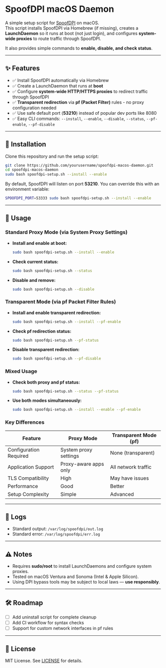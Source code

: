 # SpoofDPI macOS Daemon

A simple setup script for [SpoofDPI](https://github.com/xvzc/SpoofDPI) on macOS.  
This script installs SpoofDPI via Homebrew (if missing), creates a **LaunchDaemon** so it runs at boot (not just login), and configures **system-wide proxies** to route traffic through SpoofDPI.

It also provides simple commands to **enable, disable, and check status**.

---

## ✨ Features
- ✅ Install SpoofDPI automatically via Homebrew  
- ✅ Create a LaunchDaemon that runs at **boot**  
- ✅ Configure **system-wide HTTP/HTTPS proxies** to redirect traffic through SpoofDPI  
- ✅ **Transparent redirection** via **pf (Packet Filter)** rules - no proxy configuration needed  
- ✅ Use safe default port (**53210**) instead of popular dev ports like 8080  
- ✅ Easy CLI commands: `--install`, `--enable`, `--disable`, `--status`, `--pf-enable`, `--pf-disable`

---

## 🚀 Installation
Clone this repository and run the setup script:

```bash
git clone https://github.com/yourusername/spoofdpi-macos-daemon.git
cd spoofdpi-macos-daemon
sudo bash spoofdpi-setup.sh --install --enable
```

By default, SpoofDPI will listen on port **53210**. You can override this with an environment variable:

```bash
SPOOFDPI_PORT=53333 sudo bash spoofdpi-setup.sh --install --enable
```

---

## 🔧 Usage

### Standard Proxy Mode (via System Proxy Settings)

- **Install and enable at boot:**
  ```bash
  sudo bash spoofdpi-setup.sh --install --enable
  ```

- **Check current status:**
  ```bash
  sudo bash spoofdpi-setup.sh --status
  ```

- **Disable and remove:**
  ```bash
  sudo bash spoofdpi-setup.sh --disable
  ```

### Transparent Mode (via pf Packet Filter Rules)

- **Install and enable transparent redirection:**
  ```bash
  sudo bash spoofdpi-setup.sh --install --pf-enable
  ```

- **Check pf redirection status:**
  ```bash
  sudo bash spoofdpi-setup.sh --pf-status
  ```

- **Disable transparent redirection:**
  ```bash
  sudo bash spoofdpi-setup.sh --pf-disable
  ```

### Mixed Usage

- **Check both proxy and pf status:**
  ```bash
  sudo bash spoofdpi-setup.sh --status --pf-status
  ```

- **Use both modes simultaneously:**
  ```bash
  sudo bash spoofdpi-setup.sh --install --enable --pf-enable
  ```

### Key Differences

| Feature | Proxy Mode | Transparent Mode (pf) |
|---------|------------|----------------------|
| Configuration Required | System proxy settings | None (transparent) |
| Application Support | Proxy-aware apps only | All network traffic |
| TLS Compatibility | High | May have issues |
| Performance | Good | Better |
| Setup Complexity | Simple | Advanced |

---

## 📂 Logs
- Standard output: `/var/log/spoofdpi/out.log`  
- Standard error: `/var/log/spoofdpi/err.log`

---

## ⚠️ Notes
- Requires **sudo/root** to install LaunchDaemons and configure system proxies.
- Tested on macOS Ventura and Sonoma (Intel & Apple Silicon).  
- Using DPI bypass tools may be subject to local laws — **use responsibly**.

---

## 🛠 Roadmap
- [ ] Add uninstall script for complete cleanup  
- [ ] Add CI workflow for syntax checks
- [ ] Support for custom network interfaces in pf rules

---

## 📜 License
MIT License. See [LICENSE](LICENSE) for details.
